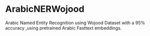 # ArabicNERWojood
Arabic Named Entity Recognition using Wojood Dataset with a 95% accuracy ,using pretrained Arabic Fasttext embeddings.
